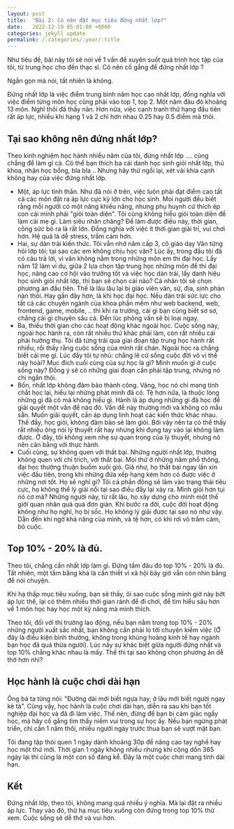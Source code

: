 ```yaml
---
layout: post
title:  "Bài 2: Có nên đặt mục tiêu đứng nhất lớp?" 
date:   2022-12-19 05:01:00 +0000
categories: jekyll update
permalink: /:categories/:year/:title
---
```


Như tiêu đề, bài này tôi sẽ nói về 1 vấn đề xuyên suốt quá trình học tập của tôi, từ trung học cho đến thạc sĩ. Có nên cố gắng để đứng nhất lớp ? 

Ngắn gọn mà nói, tất nhiên là không. 

Đứng nhất lớp là việc điểm trung bình năm học cao nhất lớp, đồng nghĩa với việc điểm từng môn học cũng phải vào top 1, top 2. Một năm đâu đó khoảng 13 môn. Nghĩ thôi đã thấy nản. Hơn nữa, việc cạnh tranh thứ hạng đầu tiên rất áp lực, nhiều khi hạng 1 và 2 chỉ hơn nhau 0.25 hay 0.5 điểm mà thôi. 

## Tại sao không nên đứng nhất lớp?
Theo kinh nghiệm học hành nhiều năm của tôi, đứng nhất lớp .... cũng chẳng để làm gì cả. Có thể bạn thích ba cái danh học sinh giỏi nhất lớp, thủ khoa, nhận học bổng, bla bla .. Nhưng hãy thử ngồi lại, xét vài khía cạnh không hay của việc đứng nhất lớp. 

- Một, áp lực tinh thần. Như đã nói ở trên, việc luôn phải đạt điểm cao tất cả các môn đặt ra áp lực cực kỳ lớn cho học sinh. Mọi người đều biết rằng mỗi người có một năng khiếu năng, nhưng phụ huynh cứ thích ép con cái mình phải "giỏi toàn diện". Tôi cũng không hiểu giỏi toàn diện để làm cái mẹ gì. Làm siêu nhân chăng? Để làm được điều này, thời gian, công sức bỏ ra là rất lớn. Đồng nghĩa với việc ít thời gian giải trí, vui chơi hơn. Hệ quả là dễ stress, trầm cảm hơn. 
- Hai, sự dàn trải kiến thức. Tôi vẫn nhớ năm cấp 3, cô giáo dạy Văn từng hỏi lớp tôi: tại sao các em không chịu học văn? Lúc ấy, trong đầu tôi đã có câu trả lời, vì văn không nằm trong những môn em thi đại học. Lấy năm 12 làm ví dụ, giữa 2 lựa chọn tập trung học những môn để thi đại học, nâng cao cơ hội vào trường tốt và việc học dàn trải, lấy danh hiệu học sinh giỏi nhất lớp, thì bạn sẽ chọn cái nào? Cá nhân tôi sẽ chọn phương án đầu tiên. Thế là lâu lâu lại bị giáo viên văn, sử, địa, sinh phàn nàn thôi. Hay gần đây hơn, là khi học đại học. Nếu dàn trải sức lực cho tất cả các chuyên ngành của khoa phần mềm như web backend, web, frontend, game, mobile, .. thì khi ra trường, cái gì bạn cũng biết sơ sơ, chẳng cái gì chuyên sâu cả. Đến lúc phỏng vấn sẽ bị loại ngay. 
- Ba, thiếu thời gian cho các hoạt động khác ngoài học. Cuộc sống này, ngoài học hành ra, còn rất nhiều thứ khác phải làm, còn rất nhiều cái phải hưởng thụ. Tôi đã từng trải qua giai đoạn tập trung học hành rất nhiều, rồi thấy rằng cuộc sống của mình rất chán. Ngoài học ra chẳng biết cái mẹ gì. Lúc đấy tôi tự nhủ: chẳng lẽ cứ sống cuộc đời vô vị thế này hoài? Mục đích cuối cùng của sự học là gì? Mình muốn gì ở cuộc sống này? Đồng ý sẽ có những giai đoạn cần phải tập trung, nhưng nó chi ngắn thôi. 
- Bốn, nhất lớp không đảm bảo thành công. Vâng, học nó chỉ mang tính chất học lại, hiểu lại những phát minh đã có. Tệ hơn nữa, là thuộc lòng những gì đã có mà không hiểu gì. Hành là áp dụng những gì đã học để giải quyết một vấn đề nào đó. Vấn đề này thường mới và không có mẫu sẵn. Muốn giải quyết, cần áp dụng linh hoạt các kiến thức khác nhau. Thế đấy, học giỏi, không đảm bảo sẽ làm giỏi. Bởi vậy nên ta có thể thấy rất nhiều ông nói lý thuyết rất hay nhưng khi đụng tay vào lại không làm được. Ở đây, tôi không xem nhẹ sự quan trọng của lý thuyết, nhưng nó nên cân bằng với thực hành. 
- Cuối cùng, sự không quen với thất bại. Những người nhất lớp, thường không quen với chỉ trích, với thất bại. Mọi thứ ở những năm phổ thông, đại học thường thuận buồm xuôi gió. Giả như, họ thất bại ngay lần xin việc đầu tiên, trong khi những đứa xếp hạng kém hơn có được việc ở những nơi tốt. Họ sẽ nghĩ gì? Tôi cá phần đông sẽ lâm vào trạng thái tiêu cực, họ không thể lý giải nổi tại sao điều đấy lại xảy ra. Mình giỏi hơn tụi nó cơ mà? Những người này, từ rất lâu, họ xây dựng cho mình một thế giới quan nhân quả quá đơn giản. Khi bước ra đời, cuộc đời hoạt động không như họ nghĩ, họ bị sốc. Họ không lý giải được tại sao nó như vậy. Dẫn đến khi ngờ khả năng của mình, và tệ hơn, có khi rơi vô trầm cảm, bỏ cuộc. 

## Top 10% - 20% là đủ. 

Theo tôi, chẳng cần nhất lớp làm gì. Đứng tầm đâu đó top 10% - 20% là đủ. Tất nhiên, một tấm bằng khá là cần thiết vì xã hội bây giờ vẫn còn nhìn bằng để nói chuyện. 

Khi hạ thấp mục tiêu xuống, bạn sẽ thấy, ôi sao cuộc sống mình giờ này bớt áp lực thế, lại có thêm nhiều thời gian rảnh để đi chơi, để tìm hiểu sâu hơn về 1 môn học hay học một kỹ năng mà mình thích. 

Theo tôi, đối với thị trường lao động, nếu bạn nằm trong top 10% - 20% những người xuất sắc nhất, bạn không cần phải lo tới chuyện kiếm việc (Ở đây là điều kiện bình thường, không trong khủng hoảng kinh tế hay ngành bạn học đã quá thừa người). Lúc này sự khác biệt giữa người đứng nhất và top 10% chẳng khác nhau là mấy. Thế thì tại sao không chọn phương án dễ thở hơn nhỉ? 

## Học hành là cuộc chơi dài hạn 

Ông bà ta từng nói: "Đường dài mới biết ngựa hay, ở lâu mới biết người ngay kẻ tà". Cũng vậy, học hành là cuộc chơi dài hạn, diễn ra sau khi bạn tốt nghiệp đại học và đã đi làm việc. Thế nên, đừng để bạn bị cảm giác ngấy học, mà hãy cố gắng tìm thấy niềm vui trong sự học ấy. Nếu bạn ngừng phát triển, chỉ cần 1 năm thôi, nhiều người ngày trước thua bạn sẽ vượt mặt bạn. 

Tôi đang tập thói quen 1 ngày dành khoảng 30p để nâng cao tay nghề hay học một thứ mới. Thời gian 1 ngày không nhiều nhưng khi cộng dồn 365 ngày lại thì cũng là một con số đáng kể. Đây là một cuộc chơi mang tính dài hạn. 

## Kết 

Đứng nhất lớp, theo tôi, không mang quá nhiều ý nghĩa. Mà lại đặt ra nhiều áp lực. Thay vào đó, thử hạ mục tiêu xuống còn đứng trong top 10% thử xem. Cuộc sống sẽ dễ thở và vui hơn. 



